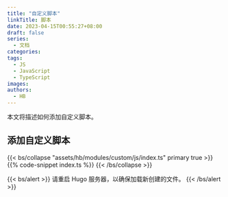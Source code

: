 ```yaml
---
title: "自定义脚本"
linkTitle: 脚本
date: 2023-04-15T00:55:27+08:00
draft: false
series:
  - 文档
categories:
tags:
  - JS
  - JavaScript
  - TypeScript
images:
authors:
  - HB
---
```


本文将描述如何添加自定义脚本。

<!--more-->

## 添加自定义脚本

{{< bs/collapse "assets/hb/modules/custom/js/index.ts" primary true >}}
{{% code-snippet index.ts %}}
{{< /bs/collapse >}}

{{< bs/alert >}}
请重启 Hugo 服务器，以确保加载新创建的文件。
{{< /bs/alert >}}

